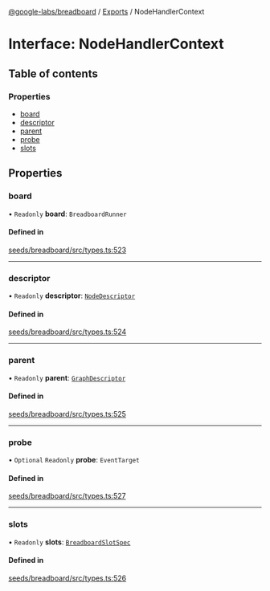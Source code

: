 [@google-labs/breadboard](../README.md) / [Exports](../modules.md) / NodeHandlerContext

# Interface: NodeHandlerContext

## Table of contents

### Properties

- [board](NodeHandlerContext.md#board)
- [descriptor](NodeHandlerContext.md#descriptor)
- [parent](NodeHandlerContext.md#parent)
- [probe](NodeHandlerContext.md#probe)
- [slots](NodeHandlerContext.md#slots)

## Properties

### board

• `Readonly` **board**: `BreadboardRunner`

#### Defined in

[seeds/breadboard/src/types.ts:523](https://github.com/google/labs-prototypes/blob/99919d5/seeds/breadboard/src/types.ts#L523)

___

### descriptor

• `Readonly` **descriptor**: [`NodeDescriptor`](../modules.md#nodedescriptor)

#### Defined in

[seeds/breadboard/src/types.ts:524](https://github.com/google/labs-prototypes/blob/99919d5/seeds/breadboard/src/types.ts#L524)

___

### parent

• `Readonly` **parent**: [`GraphDescriptor`](../modules.md#graphdescriptor)

#### Defined in

[seeds/breadboard/src/types.ts:525](https://github.com/google/labs-prototypes/blob/99919d5/seeds/breadboard/src/types.ts#L525)

___

### probe

• `Optional` `Readonly` **probe**: `EventTarget`

#### Defined in

[seeds/breadboard/src/types.ts:527](https://github.com/google/labs-prototypes/blob/99919d5/seeds/breadboard/src/types.ts#L527)

___

### slots

• `Readonly` **slots**: [`BreadboardSlotSpec`](../modules.md#breadboardslotspec)

#### Defined in

[seeds/breadboard/src/types.ts:526](https://github.com/google/labs-prototypes/blob/99919d5/seeds/breadboard/src/types.ts#L526)
